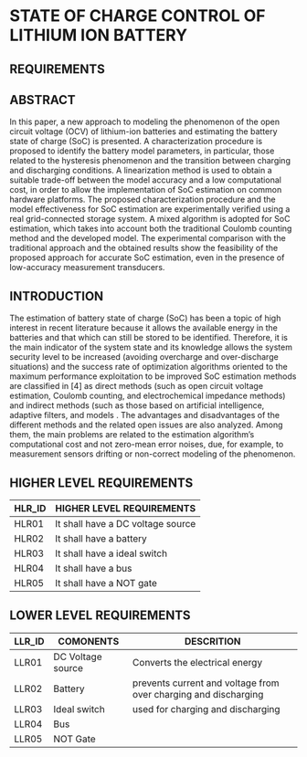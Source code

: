 # STATE OF CHARGE CONTROL OF LITHIUM ION BATTERY
## REQUIREMENTS

## ABSTRACT
   In this paper, a new approach to modeling the  phenomenon of the open circuit voltage (OCV) of lithium-ion batteries and estimating the battery state of charge (SoC) is presented. A characterization procedure is proposed to identify the battery model parameters, in particular, those related to the hysteresis phenomenon and the transition between charging and discharging conditions. A linearization method is used to obtain a suitable trade-off between the model accuracy and a low computational cost, in order to allow the implementation of SoC estimation on common hardware platforms. The proposed characterization procedure and the model effectiveness for SoC estimation are experimentally verified using a real grid-connected storage system. A mixed algorithm is adopted for SoC estimation, which takes into account both the traditional Coulomb counting method and the developed model. The experimental comparison with the traditional approach and the obtained results show the feasibility of the proposed approach for accurate SoC estimation, even in the presence of low-accuracy measurement transducers.
   
## INTRODUCTION
   The estimation of battery state of charge (SoC) has been a topic of high interest in recent literature because it allows the available energy in the batteries and that which can still be stored to be identified. Therefore, it is the main indicator of the system state and its knowledge allows the system security level to be increased (avoiding overcharge and over-discharge situations) and the success rate of optimization algorithms oriented to the maximum performance exploitation to be improved  SoC estimation methods are classified in [4] as direct methods (such as open circuit voltage estimation, Coulomb counting, and electrochemical impedance methods) and indirect methods (such as those based on artificial intelligence, adaptive filters, and models . The advantages and disadvantages of the different methods and the related open issues are also analyzed. Among them, the main problems are related to the estimation algorithm’s computational cost and not zero-mean error noises, due, for example, to measurement sensors drifting or non-correct modeling of the  phenomenon.
   
## HIGHER LEVEL REQUIREMENTS
|HLR_ID|HIGHER LEVEL REQUIREMENTS|
|--|--|
|HLR01| It shall have a DC voltage source|
|HLR02|It shall have a battery|
|HLR03|It shall have a ideal switch|
|HLR04|It shall have a bus|
|HLR05|It shall have a NOT gate|

## LOWER LEVEL REQUIREMENTS
|LLR_ID|COMONENTS|DESCRITION|
|--|--|--|
|LLR01|DC Voltage source|Converts the electrical energy|
|LLR02|Battery|prevents current and voltage from over charging and discharging|
|LLR03|Ideal switch|used for charging and discharging|
|LLR04|Bus||
|LLR05|NOT Gate||
   
  


